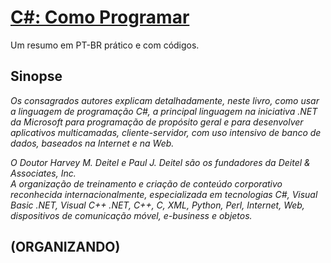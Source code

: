 # [C#: Como Programar](https://www.amazon.com.br/C-como-programar-Harvey-Deitel/dp/8534614598)
Um resumo em PT-BR prático e com códigos.

## Sinopse

*Os consagrados autores explicam detalhadamente, neste livro, como usar a linguagem de programação C#, a principal linguagem na iniciativa .NET da Microsoft para programação de propósito geral e para desenvolver aplicativos multicamadas, cliente-servidor, com uso intensivo de banco de dados, baseados na Internet e na Web.*

*O Doutor Harvey M. Deitel e Paul J. Deitel são os fundadores da Deitel & Associates, Inc.  
A organização de treinamento e criação de conteúdo corporativo reconhecida internacionalmente, especializada em tecnologias C#, Visual Basic .NET, Visual C++ .NET, C++, C, XML, Python, Perl, Internet, Web, dispositivos de comunicação móvel, e-business e objetos.*

## (ORGANIZANDO)
